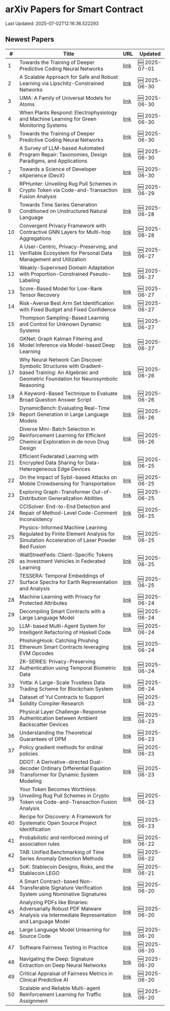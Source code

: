 # arXiv Papers for Smart Contract

Last Updated: 2025-07-02T12:16:36.522293

## Newest Papers

|\#|Title|URL|Updated|
|---|---|---|---|
|1|Towards the Training of Deeper Predictive Coding Neural Networks|[link](http://arxiv.org/abs/2506.23800v2)|🆕 2025-07-01|
|2|A Scalable Approach for Safe and Robust Learning via Lipschitz-Constrained Networks|[link](http://arxiv.org/abs/2506.23977v1)|🆕 2025-06-30|
|3|UMA: A Family of Universal Models for Atoms|[link](http://arxiv.org/abs/2506.23971v1)|🆕 2025-06-30|
|4|When Plants Respond: Electrophysiology and Machine Learning for Green Monitoring Systems|[link](http://arxiv.org/abs/2506.23872v1)|🆕 2025-06-30|
|5|Towards the Training of Deeper Predictive Coding Neural Networks|[link](http://arxiv.org/abs/2506.23800v1)|🆕 2025-06-30|
|6|A Survey of LLM-based Automated Program Repair: Taxonomies, Design Paradigms, and Applications|[link](http://arxiv.org/abs/2506.23749v1)|🆕 2025-06-30|
|7|Towards a Science of Developer eXperience (DevX)|[link](http://arxiv.org/abs/2506.23715v1)|🆕 2025-06-30|
|8|RPHunter: Unveiling Rug Pull Schemes in Crypto Token via Code-and-Transaction Fusion Analysis|[link](http://arxiv.org/abs/2506.18398v2)|🆕 2025-06-29|
|9|Towards Time Series Generation Conditioned on Unstructured Natural Language|[link](http://arxiv.org/abs/2506.22927v1)|🆕 2025-06-28|
|10|Convergent Privacy Framework with Contractive GNN Layers for Multi-hop Aggregations|[link](http://arxiv.org/abs/2506.22727v1)|🆕 2025-06-28|
|11|A User-Centric, Privacy-Preserving, and Verifiable Ecosystem for Personal Data Management and Utilization|[link](http://arxiv.org/abs/2506.22606v1)|🆕 2025-06-27|
|12|Weakly-Supervised Domain Adaptation with Proportion-Constrained Pseudo-Labeling|[link](http://arxiv.org/abs/2506.22301v1)|🆕 2025-06-27|
|13|Score-Based Model for Low-Rank Tensor Recovery|[link](http://arxiv.org/abs/2506.22295v1)|🆕 2025-06-27|
|14|Risk-Averse Best Arm Set Identification with Fixed Budget and Fixed Confidence|[link](http://arxiv.org/abs/2506.22253v1)|🆕 2025-06-27|
|15|Thompson Sampling-Based Learning and Control for Unknown Dynamic Systems|[link](http://arxiv.org/abs/2506.22186v1)|🆕 2025-06-27|
|16|GKNet: Graph Kalman Filtering and Model Inference via Model-based Deep Learning|[link](http://arxiv.org/abs/2506.22004v1)|🆕 2025-06-27|
|17|Why Neural Network Can Discover Symbolic Structures with Gradient-based Training: An Algebraic and Geometric Foundation for Neurosymbolic Reasoning|[link](http://arxiv.org/abs/2506.21797v1)|🆕 2025-06-26|
|18|A Keyword-Based Technique to Evaluate Broad Question Answer Script|[link](http://arxiv.org/abs/2506.21461v1)|🆕 2025-06-26|
|19|DynamicBench: Evaluating Real-Time Report Generation in Large Language Models|[link](http://arxiv.org/abs/2506.21343v1)|🆕 2025-06-26|
|20|Diverse Mini-Batch Selection in Reinforcement Learning for Efficient Chemical Exploration in de novo Drug Design|[link](http://arxiv.org/abs/2506.21158v1)|🆕 2025-06-26|
|21|Efficient Federated Learning with Encrypted Data Sharing for Data-Heterogeneous Edge Devices|[link](http://arxiv.org/abs/2506.20644v1)|🆕 2025-06-25|
|22|On the Impact of Sybil-based Attacks on Mobile Crowdsensing for Transportation|[link](http://arxiv.org/abs/2506.20585v1)|🆕 2025-06-25|
|23|Exploring Graph-Transformer Out-of-Distribution Generalization Abilities|[link](http://arxiv.org/abs/2506.20575v1)|🆕 2025-06-25|
|24|CCISolver: End-to-End Detection and Repair of Method-Level Code-Comment Inconsistency|[link](http://arxiv.org/abs/2506.20558v1)|🆕 2025-06-25|
|25|Physics-Informed Machine Learning Regulated by Finite Element Analysis for Simulation Acceleration of Laser Powder Bed Fusion|[link](http://arxiv.org/abs/2506.20537v1)|🆕 2025-06-25|
|26|WallStreetFeds: Client-Specific Tokens as Investment Vehicles in Federated Learning|[link](http://arxiv.org/abs/2506.20518v1)|🆕 2025-06-25|
|27|TESSERA: Temporal Embeddings of Surface Spectra for Earth Representation and Analysis|[link](http://arxiv.org/abs/2506.20380v1)|🆕 2025-06-25|
|28|Machine Learning with Privacy for Protected Attributes|[link](http://arxiv.org/abs/2506.19836v1)|🆕 2025-06-24|
|29|Decompiling Smart Contracts with a Large Language Model|[link](http://arxiv.org/abs/2506.19624v1)|🆕 2025-06-24|
|30|LLM-based Multi-Agent System for Intelligent Refactoring of Haskell Code|[link](http://arxiv.org/abs/2506.19481v1)|🆕 2025-06-24|
|31|PhishingHook: Catching Phishing Ethereum Smart Contracts leveraging EVM Opcodes|[link](http://arxiv.org/abs/2506.19480v1)|🆕 2025-06-24|
|32|ZK-SERIES: Privacy-Preserving Authentication using Temporal Biometric Data|[link](http://arxiv.org/abs/2506.19393v1)|🆕 2025-06-24|
|33|Yotta: A Large-Scale Trustless Data Trading Scheme for Blockchain System|[link](http://arxiv.org/abs/2506.19368v1)|🆕 2025-06-24|
|34|Dataset of Yul Contracts to Support Solidity Compiler Research|[link](http://arxiv.org/abs/2506.19153v1)|🆕 2025-06-23|
|35|Physical Layer Challenge-Response Authentication between Ambient Backscatter Devices|[link](http://arxiv.org/abs/2506.18767v1)|🆕 2025-06-23|
|36|Understanding the Theoretical Guarantees of DPM|[link](http://arxiv.org/abs/2506.18685v1)|🆕 2025-06-23|
|37|Policy gradient methods for ordinal policies|[link](http://arxiv.org/abs/2506.18614v1)|🆕 2025-06-23|
|38|DDOT: A Derivative-directed Dual-decoder Ordinary Differential Equation Transformer for Dynamic System Modeling|[link](http://arxiv.org/abs/2506.18522v1)|🆕 2025-06-23|
|39|Your Token Becomes Worthless: Unveiling Rug Pull Schemes in Crypto Token via Code-and-Transaction Fusion Analysis|[link](http://arxiv.org/abs/2506.18398v1)|🆕 2025-06-23|
|40|Recipe for Discovery: A Framework for Systematic Open Source Project Identification|[link](http://arxiv.org/abs/2506.18359v1)|🆕 2025-06-23|
|41|Probabilistic and reinforced mining of association rules|[link](http://arxiv.org/abs/2506.18155v1)|🆕 2025-06-22|
|42|TAB: Unified Benchmarking of Time Series Anomaly Detection Methods|[link](http://arxiv.org/abs/2506.18046v1)|🆕 2025-06-22|
|43|SoK: Stablecoin Designs, Risks, and the Stablecoin LEGO|[link](http://arxiv.org/abs/2506.17622v1)|🆕 2025-06-21|
|44|A Smart Contract-based Non-Transferable Signature Verification System using Nominative Signatures|[link](http://arxiv.org/abs/2506.17504v1)|🆕 2025-06-20|
|45|Analyzing PDFs like Binaries: Adversarially Robust PDF Malware Analysis via Intermediate Representation and Language Model|[link](http://arxiv.org/abs/2506.17162v1)|🆕 2025-06-20|
|46|Large Language Model Unlearning for Source Code|[link](http://arxiv.org/abs/2506.17125v1)|🆕 2025-06-20|
|47|Software Fairness Testing in Practice|[link](http://arxiv.org/abs/2506.17095v1)|🆕 2025-06-20|
|48|Navigating the Deep: Signature Extraction on Deep Neural Networks|[link](http://arxiv.org/abs/2506.17047v1)|🆕 2025-06-20|
|49|Critical Appraisal of Fairness Metrics in Clinical Predictive AI|[link](http://arxiv.org/abs/2506.17035v1)|🆕 2025-06-20|
|50|Scalable and Reliable Multi-agent Reinforcement Learning for Traffic Assignment|[link](http://arxiv.org/abs/2506.17029v1)|🆕 2025-06-20|
